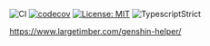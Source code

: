 ![CI](https://github.com/fa93hws/genshin-helper/workflows/CI/badge.svg)
[![codecov](https://codecov.io/gh/fa93hws/genshin-helper/branch/master/graph/badge.svg?token=Zvc4rSXkVa)](https://codecov.io/gh/fa93hws/genshin-helper)
[![License: MIT](https://img.shields.io/badge/License-MIT-yellow.svg)](https://opensource.org/licenses/MIT)
![TypescriptStrict](https://camo.githubusercontent.com/41c68e9f29c6caccc084e5a147e0abd5f392d9bc/68747470733a2f2f62616467656e2e6e65742f62616467652f547970655363726970742f7374726963742532302546302539462539322541412f626c7565)

https://www.largetimber.com/genshin-helper/
